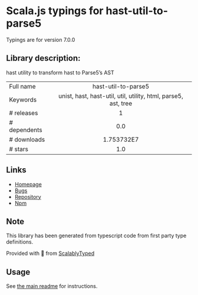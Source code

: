 
# Scala.js typings for hast-util-to-parse5

Typings are for version 7.0.0

## Library description:
hast utility to transform hast to Parse5’s AST

|                    |                 |
| ------------------ | :-------------: |
| Full name          | hast-util-to-parse5 |
| Keywords           | unist, hast, hast-util, util, utility, html, parse5, ast, tree |
| # releases         | 1 |
| # dependents       | 0.0 |
| # downloads        | 1.753732E7 |
| # stars            | 1.0 |

## Links
- [Homepage](https://github.com/syntax-tree/hast-util-to-parse5#readme)
- [Bugs](https://github.com/syntax-tree/hast-util-to-parse5/issues)
- [Repository](https://github.com/syntax-tree/hast-util-to-parse5)
- [Npm](https://www.npmjs.com/package/hast-util-to-parse5)
    


## Note
This library has been generated from typescript code from first party type definitions.

Provided with :purple_heart: from [ScalablyTyped](https://github.com/oyvindberg/ScalablyTyped)

## Usage
See [the main readme](../../readme.md) for instructions.


